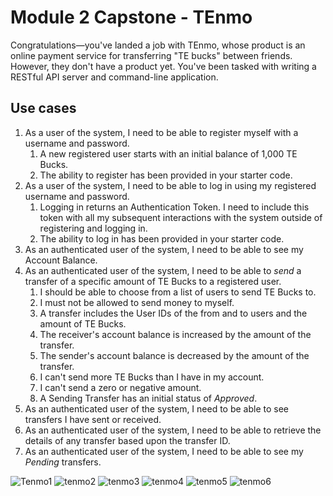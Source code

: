 # Module 2 Capstone - TEnmo

Congratulations—you've landed a job with TEnmo, whose product is an online payment service for transferring "TE bucks" between friends. However, they don't have a product yet. You've been tasked with writing a RESTful API server and command-line application.
## Use cases
1. As a user of the system, I need to be able to register myself with a username and password.
   1. A new registered user starts with an initial balance of 1,000 TE Bucks.
   2. The ability to register has been provided in your starter code.
2. As a user of the system, I need to be able to log in using my registered username and password.
   1. Logging in returns an Authentication Token. I need to include this token with all my subsequent interactions with the system outside of registering and logging in.
   2. The ability to log in has been provided in your starter code.
3. As an authenticated user of the system, I need to be able to see my Account Balance.
4. As an authenticated user of the system, I need to be able to *send* a transfer of a specific amount of TE Bucks to a registered user.
   1. I should be able to choose from a list of users to send TE Bucks to.
   2. I must not be allowed to send money to myself.
   3. A transfer includes the User IDs of the from and to users and the amount of TE Bucks.
   4. The receiver's account balance is increased by the amount of the transfer.
   5. The sender's account balance is decreased by the amount of the transfer.
   6. I can't send more TE Bucks than I have in my account.
   7. I can't send a zero or negative amount.
   8. A Sending Transfer has an initial status of *Approved*.
5. As an authenticated user of the system, I need to be able to see transfers I have sent or received.
6. As an authenticated user of the system, I need to be able to retrieve the details of any transfer based upon the transfer ID.
7. As an authenticated user of the system, I need to be able to see my *Pending* transfers.

![Tenmo1](https://user-images.githubusercontent.com/111000174/228884119-bd3c8ce4-e5bf-44f3-9d2a-3572ef70c1b2.PNG)
![tenmo2](https://user-images.githubusercontent.com/111000174/228884131-fc8deec6-be65-4903-b87a-4c6b08d50ccc.PNG)
![tenmo3](https://user-images.githubusercontent.com/111000174/228884145-fc131634-5bf9-488d-8950-05740297f296.PNG)
![tenmo4](https://user-images.githubusercontent.com/111000174/228884153-ef4e5078-c12d-4947-ab56-9bb21c7b26d1.PNG)
![tenmo5](https://user-images.githubusercontent.com/111000174/228884170-8335a48d-2f2e-44be-83f5-c71a29a0caa8.PNG)
![tenmo6](https://user-images.githubusercontent.com/111000174/228884179-06bffb68-83cc-4935-a202-25b9ea5b2629.PNG)


